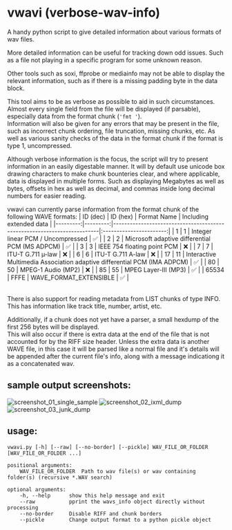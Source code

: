 # vwavi (verbose-wav-info)
A handy python script to give detailed information about various formats of wav files.

More detailed information can be useful for tracking down odd issues. Such as a file not playing in a specific program for some unknown reason.

Other tools such as soxi, ffprobe or mediainfo may not be able to display the relevant information, such as if there is a missing padding byte in the data block.

This tool aims to be as verbose as possible to aid in such circumstances. Almost every single field from the file will be displayed (if parsable), especially data from the format chunk (`'fmt '`).  
Information will also be given for any errors that may be present in the file, such as incorrect chunk ordering, file truncation, missing chunks, etc. As well as various sanity checks of the data in the format chunk if the format is type 1, uncompressed.

Although verbose information is the focus, the script will try to present information in an easily digestable manner. It will by default use unicode box drawing characters to make chunk bounteries clear, and where applicable, data is displayed in multiple forms. Such as displaying Megabytes as well as bytes, offsets in hex as well as decimal, and commas inside long decimal numbers for easier reading.

vwavi can currently parse information from the format chunk of the following WAVE formats:
| ID (dec) | ID (hex) |                              Format Name                                | Including extended data |
|---------:|---------:|-------------------------------------------------------------------------|:-----------------------:|
|        1 |        1 | Integer linear PCM / Uncompressed                                       |             ✅           |
|        2 |        2 | Microsoft adaptive differential PCM (MS ADPCM)                           |             ✅           |
|        3 |        3 | IEEE 754 floating point PCM                                              |             ❌           |
|        7 |        7 | ITU-T G.711 µ-law                                                       |             ❌           |
|        6 |        6 | ITU-T G.711 A-law                                                       |             ❌           |
|       17 |       11 | Interactive Multimedia Association adaptive differential PCM (IMA ADPCM) |             ✅           |
|       80 |       50 | MPEG-1 Audio (MP2)                                                      |             ❌           |
|       85 |       55 | MPEG Layer-III (MP3)                                                    |             ✅           |
|    65534 |     FFFE | WAVE_FORMAT_EXTENSIBLE                                                  |             ✅           |

&nbsp;  
There is also support for reading metadata from LIST chunks of type INFO. This has information like track title, number, artist, etc.

Additionally, if a chunk does not yet have a parser, a small hexdump of the first 256 bytes will be displayed.  
This will also occur if there is extra data at the end of the file that is not accounted for by the RIFF size header. Unless the extra data is another WAVE file, in this case it will be parsed like a normal file and it's details will be appended after the current file's info, along with a message indicationg it as a concatenated wav.

## sample output screenshots:
![screenshot_01_single_sample](images/screenshot_01_single_sample.png)
![screenshot_02_ixml_dump](images/screenshot_02_ixml_dump.png)
![screenshot_03_junk_dump](images/screenshot_03_junk_dump.png)

## usage:
    vwavi.py [-h] [--raw] [--no-border] [--pickle] WAV_FILE_OR_FOLDER [WAV_FILE_OR_FOLDER ...]

    positional arguments:
        WAV_FILE_OR_FOLDER  Path to wav file(s) or wav containing folder(s) (recursive *.WAV search)

    optional arguments:
        -h, --help      show this help message and exit
        --raw           pprint the wavs_info object directly without processing
        --no-border     Disable RIFF and chunk borders
        --pickle        Change output format to a python pickle object

